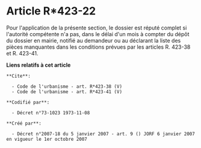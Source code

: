 # Article R*423-22

Pour l'application de la présente section, le dossier est réputé complet si l'autorité compétente n'a pas, dans le délai d'un
mois à compter du dépôt du dossier en mairie, notifié au demandeur ou au déclarant la liste des pièces manquantes dans les
conditions prévues par les articles R. 423-38 et R. 423-41.

**Liens relatifs à cet article**

	**Cite**:

	  - Code de l'urbanisme - art. R*423-38 (V)
	  - Code de l'urbanisme - art. R*423-41 (V)

	**Codifié par**:

	  - Décret n°73-1023 1973-11-08

	**Créé par**:

	  - Décret n°2007-18 du 5 janvier 2007 - art. 9 () JORF 6 janvier 2007 en vigueur le 1er octobre 2007
